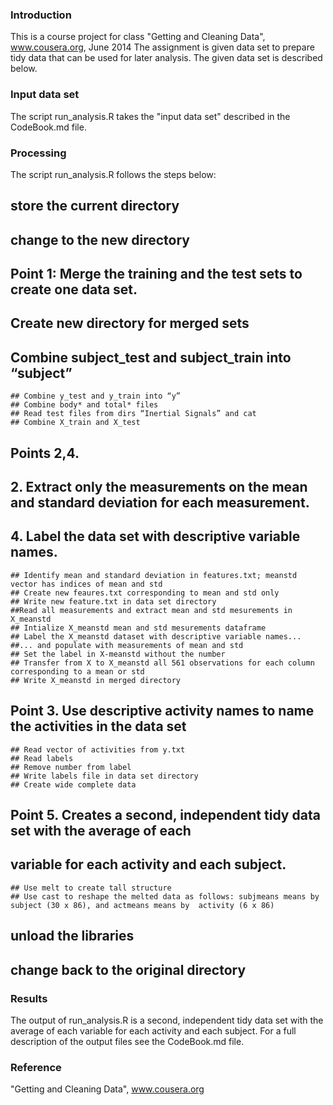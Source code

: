 ### Introduction

This is a course project for class "Getting and Cleaning Data", www.cousera.org, June 2014
The assignment is given data set to prepare tidy data that can be used for later analysis. 
The given data set is described below.

### Input data set

The script run_analysis.R takes the "input data set" described in the CodeBook.md file.

### Processing

The script run_analysis.R follows the steps below:

## store the current directory
## change to the new directory
 
## Point 1: Merge the training and the test sets to create one data set.
  ## Create new directory for merged sets
  ## Combine subject_test and subject_train into “subject”
	## Combine y_test and y_train into “y”
	## Combine body* and total* files
	## Read test files from dirs “Inertial Signals” and cat
	## Combine X_train and X_test

## Points 2,4. 
## 2. Extract only the measurements on the mean and standard deviation for each measurement. 
## 4. Label the data set with descriptive variable names.

	## Identify mean and standard deviation in features.txt; meanstd vector has indices of mean and std
	## Create new feaures.txt corresponding to mean and std only
	## Write new feature.txt in data set directory
	##Read all measurements and extract mean and std mesurements in X_meanstd
	## Intialize X_meanstd mean and std mesurements dataframe  
	## Label the X_meanstd dataset with descriptive variable names...
	##... and populate with measurements of mean and std
	## Set the label in X-meanstd without the number
	## Transfer from X to X_meanstd all 561 observations for each column corresponding to a mean or std
	## Write X_meanstd in merged directory

## Point 3. Use descriptive activity names to name the activities in the data set

	## Read vector of activities from y.txt
	## Read labels
	## Remove number from label
	## Write labels file in data set directory
	## Create wide complete data

## Point 5. Creates a second, independent tidy data set with the average of each 
## variable for each activity and each subject. 
	## Use melt to create tall structure
	## Use cast to reshape the melted data as follows: subjmeans means by subject (30 x 86), and actmeans means by  activity (6 x 86)

## unload the libraries
## change back to the original directory


### Results

The output of run_analysis.R is a second, independent tidy data set with the average of each variable for each activity and each subject. 
For a full description of the output files see the CodeBook.md file.

### Reference

"Getting and Cleaning Data", www.cousera.org
